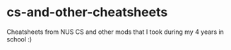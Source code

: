 # cs-and-other-cheatsheets
Cheatsheets from NUS CS and other mods that I took during my 4 years in school :)
